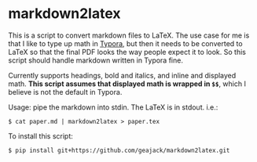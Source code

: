 # markdown2latex

This is a script to convert markdown files to LaTeX. The use case for me is that I like to type up math in [Typora](https://typora.io/), but then it needs to be converted to LaTeX so that the final PDF looks the way people expect it to look. So this script should handle markdown written in Typora fine.

Currently supports headings, bold and italics, and inline and displayed math. **This script assumes that displayed math is wrapped in `$$`**, which I believe is not the default in Typora.

Usage: pipe the markdown into stdin. The LaTeX is in stdout. i.e.:

```
$ cat paper.md | markdown2latex > paper.tex
```

To install this script:

```
$ pip install git+https://github.com/geajack/markdown2latex.git
```